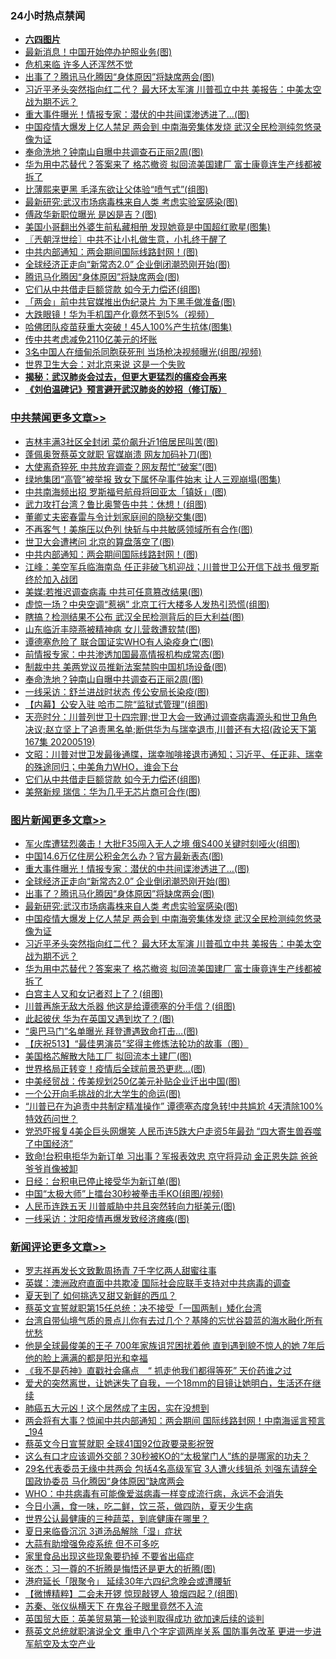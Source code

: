 <div class="catlist">
<h3>24小时热点禁闻</h3>
<ul>
<li><b><a href="64photo" target="_blank">六四图片</a></b></li>
<li><a href="https://github.com/fqnews/bnews/blob/master/cbnews/20200519/1331083.md">最新消息！中国开始停办护照业务(图)</a></li>
<li><a href="https://github.com/fqnews/bnews/blob/master/ssgc/20200519/1331098.md">危机来临 许多人还浑然不觉</a></li>
<li><a href="https://github.com/fqnews/bnews/blob/master/topimagenews/20200519/1331125.md">出事了？腾讯马化腾因“身体原因”将缺席两会(图)</a></li>
<li><a href="https://github.com/fqnews/bnews/blob/master/topimagenews/20200519/1331072.md">习近平矛头突然指向红二代？ 最大环太军演 川普孤立中共 美报告：中美太空战为期不远？</a></li>
<li><a href="https://github.com/fqnews/bnews/blob/master/topimagenews/20200520/1331396.md">重大事件曝光！情报专家：潜伏的中共间谍渗透进了...(图)</a></li>
<li><a href="https://github.com/fqnews/bnews/blob/master/topimagenews/20200519/1331097.md">中国疫情大爆发上亿人禁足 两会到 中南海旁集体发烧 武汉全民检测纯忽悠录像为证</a></li>
<li><a href="https://github.com/fqnews/bnews/blob/master/cbnews/20200520/1331354.md">奉命洗地？钟南山自曝中共调查石正丽2周(图)</a></li>
<li><a href="https://github.com/fqnews/bnews/blob/master/topimagenews/20200519/1331064.md">华为用中芯替代？答案来了 格芯撤资 拟回流美国建厂 富士康竟连生产线都被拆了</a></li>
<li><a href="https://github.com/fqnews/bnews/blob/master/cnnews/20200520/1331294.md">比薄熙来更黑 毛泽东欲让父体验“喷气式”(组图)</a></li>
<li><a href="https://github.com/fqnews/bnews/blob/master/topimagenews/20200519/1331124.md">最新研究:武汉市场病毒株来自人类 考虑实验室感染(图)</a></li>
<li><a href="https://github.com/fqnews/bnews/blob/master/cnnews/20200520/1331369.md">傅政华新职位曝光 是凶是吉？(图)</a></li>
<li><a href="https://github.com/fqnews/bnews/blob/master/yule/20200520/1331180.md">美国小哥翻出外婆生前私藏相册 发现她竟是中国超红歌星(图集)</a></li>
<li><a href="https://github.com/fqnews/bnews/blob/master/ssgc/20200520/1331237.md">〖兲朝浮世绘〗中共不让小扎做生意，小扎终于醒了</a></li>
<li><a href="https://github.com/fqnews/bnews/blob/master/cbnews/20200520/1331415.md">中共内部通知：两会期间国际线路封网！(图)</a></li>
<li><a href="https://github.com/fqnews/bnews/blob/master/topimagenews/20200519/1331138.md">全球经济正走向“新常态2.0” 企业倒闭潮恐刚开始(图)</a></li>
<li><a href="https://github.com/fqnews/bnews/blob/master/cbnews/20200519/1331025.md">腾讯马化腾因“身体原因”将缺席两会(图)</a></li>
<li><a href="https://github.com/fqnews/bnews/blob/master/cbnews/20200520/1331262.md">它们从中共借走巨额贷款 如今无力偿还(组图)</a></li>
<li><a href="https://github.com/fqnews/bnews/blob/master/cbnews/20200519/1331048.md">「两会」前中共官媒推出伪纪录片 为下黑手做准备(图)</a></li>
<li><a href="https://github.com/fqnews/bnews/blob/master/cnnews/20200520/1331243.md">大跌眼镜！华为手机国产化竟然不到5%（视频）</a></li>
<li><a href="https://github.com/fqnews/bnews/blob/master/cnnews/20200519/1331152.md">哈佛团队疫苗获重大突破！45人100%产生抗体(图集)</a></li>
<li><a href="https://github.com/fqnews/bnews/blob/master/comments/20200520/1331289.md">传中共考虑减免2110亿美元的坏账</a></li>
<li><a href="https://github.com/fqnews/bnews/blob/master/worldnews/20200520/1331359.md">3名中国人在缅甸杀同胞获死刑 当场枪决视频曝光(组图/视频)</a></li>
<li><a href="https://github.com/fqnews/bnews/blob/master/comments/20200520/1331339.md">世界卫生大会：对北京来说 这是一个失败</a></li>
<li><b><a href="https://github.com/fqnews/bnews/blob/master/comments/20200211/1275071.md" target="_blank">揭秘：武汉肺炎会过去，但更大更猛烈的瘟疫会再来</a></b></li>
<li><b><a href="https://github.com/fqnews/bnews/blob/master/comments/20200207/1272816.md" target="_blank">《刘伯温碑记》预言避开武汉肺炎的妙招（修订版）</a></b></li>
</ul>
</div>

<div class="catlist">
<h3><a href="https://github.com/fqnews/bnews/blob/master/cbnews/" target="_blank">中共禁闻</a><span><a href="https://github.com/fqnews/bnews/blob/master/cbnews/" target="_blank" rel="nofollow">更多文章>></a></span></h3>
<ul>
<li><a href="https://github.com/fqnews/bnews/blob/master/cbnews/20200520/1331567.md" target="_blank">吉林丰满3社区全封闭 菜价飙升近1倍居民叫苦(图)</a></li>
<li><a href="https://github.com/fqnews/bnews/blob/master/cbnews/20200520/1331555.md" target="_blank">蓬佩奥贺蔡英文就职 官媒崩溃 网友加码补刀(图)</a></li>
<li><a href="https://github.com/fqnews/bnews/blob/master/cbnews/20200520/1331536.md" target="_blank">大使离奇猝死 中共放弃调查？网友帮忙“破案”(图)</a></li>
<li><a href="https://github.com/fqnews/bnews/blob/master/cbnews/20200520/1331507.md" target="_blank">绿地集团“高管”被举报 致女下属怀孕事件始末 让人三观崩塌(图集)</a></li>
<li><a href="https://github.com/fqnews/bnews/blob/master/cbnews/20200520/1331494.md" target="_blank">中共南海频出招 罗斯福号航母将回亚太「镇妖」(图)</a></li>
<li><a href="https://github.com/fqnews/bnews/blob/master/cbnews/20200520/1331467.md" target="_blank">武力攻打台湾？鲁比奥警告中共：休想！(组图)</a></li>
<li><a href="https://github.com/fqnews/bnews/blob/master/cbnews/20200520/1331434.md" target="_blank">董卿丈夫密春雷与令计划家庭间的隐秘交集(图)</a></li>
<li><a href="https://github.com/fqnews/bnews/blob/master/cbnews/20200520/1331433.md" target="_blank">不再客气！美施压以色列 快斩与中共敏感领域所有合作(图)</a></li>
<li><a href="https://github.com/fqnews/bnews/blob/master/cbnews/20200520/1331416.md" target="_blank">世卫大会遭拷问 北京的算盘落空了(图)</a></li>
<li><a href="https://github.com/fqnews/bnews/blob/master/cbnews/20200520/1331415.md" target="_blank">中共内部通知：两会期间国际线路封网！(图)</a></li>
<li><a href="https://github.com/fqnews/bnews/blob/master/cbnews/20200520/1331414.md" target="_blank">江峰：美空军兵临海南岛 任正非破飞机迎战；川普世卫公开信下战书 俄罗斯终於加入战团</a></li>
<li><a href="https://github.com/fqnews/bnews/blob/master/cbnews/20200520/1331409.md" target="_blank">美媒:若推迟调查病毒 中共可任意篡改结果(图)</a></li>
<li><a href="https://github.com/fqnews/bnews/blob/master/cbnews/20200520/1331408.md" target="_blank">虚惊一场？中央空调“惹祸” 北京工行大楼多人发热引恐慌(组图)</a></li>
<li><a href="https://github.com/fqnews/bnews/blob/master/cbnews/20200520/1331407.md" target="_blank">瞎搞？检测结果不公布 武汉全民检测背后的巨大利益(图)</a></li>
<li><a href="https://github.com/fqnews/bnews/blob/master/cbnews/20200520/1331406.md" target="_blank">山东临沂丰晓燕被精神病 女儿营救遭软禁(图)</a></li>
<li><a href="https://github.com/fqnews/bnews/blob/master/cbnews/20200520/1331404.md" target="_blank">谭德塞危险了 联合国证实WHO有人染疫身亡(图)</a></li>
<li><a href="https://github.com/fqnews/bnews/blob/master/cbnews/20200520/1331387.md" target="_blank">前情报专家：中共渗透加国最高情报机构成常态(图)</a></li>
<li><a href="https://github.com/fqnews/bnews/blob/master/cbnews/20200520/1331372.md" target="_blank">制裁中共 美两党议员推新法案禁购中国机场设备(图)</a></li>
<li><a href="https://github.com/fqnews/bnews/blob/master/cbnews/20200520/1331354.md" target="_blank">奉命洗地？钟南山自曝中共调查石正丽2周(图)</a></li>
<li><a href="https://github.com/fqnews/bnews/blob/master/cbnews/20200520/1331336.md" target="_blank">一线采访：舒兰进战时状态 传公安局长染疫(图)</a></li>
<li><a href="https://github.com/fqnews/bnews/blob/master/cbnews/20200520/1331335.md" target="_blank">【内幕】公安入驻 哈市二院“监狱式管理”(组图)</a></li>
<li><a href="https://github.com/fqnews/bnews/blob/master/cbnews/20200520/1331327.md" target="_blank">天亮时分：川普列世卫十四宗罪;世卫大会一致通过调查病毒源头和世卫角色决议;赵立坚上了追责黑名单;断供华为与瑞幸退市,川普还有大招(政论天下第167集 20200519)</a></li>
<li><a href="https://github.com/fqnews/bnews/blob/master/cbnews/20200520/1331268.md" target="_blank">文昭：川普对世卫发最後通牒，瑞幸咖啡接退市通知；习近平、任正非、瑞幸的殊途同归；中美角力WHO，谁会下台</a></li>
<li><a href="https://github.com/fqnews/bnews/blob/master/cbnews/20200520/1331262.md" target="_blank">它们从中共借走巨额贷款 如今无力偿还(组图)</a></li>
<li><a href="https://github.com/fqnews/bnews/blob/master/cbnews/20200520/1331257.md" target="_blank">美祭新规 瑞信：华为几乎无芯片商可合作(图)</a></li>

</ul>
</div>
<div class="catlist">
<h3><a href="https://github.com/fqnews/bnews/blob/master/topimagenews/" target="_blank">图片新闻</a><span><a href="https://github.com/fqnews/bnews/blob/master/topimagenews/" target="_blank" rel="nofollow">更多文章>></a></span></h3>
<ul>
<li><a href="https://github.com/fqnews/bnews/blob/master/topimagenews/20200520/1331542.md" target="_blank">军火库遭猛烈袭击！大批F35闯入无人之境 俄S400关键时刻哑火(组图)</a></li>
<li><a href="https://github.com/fqnews/bnews/blob/master/topimagenews/20200520/1331524.md" target="_blank">中国14.6万亿住房公积金怎么办？官方最新表态(图)</a></li>
<li><a href="https://github.com/fqnews/bnews/blob/master/topimagenews/20200520/1331396.md" target="_blank">重大事件曝光！情报专家：潜伏的中共间谍渗透进了&#8230;(图)</a></li>
<li><a href="https://github.com/fqnews/bnews/blob/master/topimagenews/20200519/1331138.md" target="_blank">全球经济正走向“新常态2.0” 企业倒闭潮恐刚开始(图)</a></li>
<li><a href="https://github.com/fqnews/bnews/blob/master/topimagenews/20200519/1331125.md" target="_blank">出事了？腾讯马化腾因“身体原因”将缺席两会(图)</a></li>
<li><a href="https://github.com/fqnews/bnews/blob/master/topimagenews/20200519/1331124.md" target="_blank">最新研究:武汉市场病毒株来自人类 考虑实验室感染(图)</a></li>
<li><a href="https://github.com/fqnews/bnews/blob/master/topimagenews/20200519/1331097.md" target="_blank">中国疫情大爆发上亿人禁足 两会到 中南海旁集体发烧 武汉全民检测纯忽悠录像为证</a></li>
<li><a href="https://github.com/fqnews/bnews/blob/master/topimagenews/20200519/1331072.md" target="_blank">习近平矛头突然指向红二代？ 最大环太军演 川普孤立中共 美报告：中美太空战为期不远？</a></li>
<li><a href="https://github.com/fqnews/bnews/blob/master/topimagenews/20200519/1331064.md" target="_blank">华为用中芯替代？答案来了 格芯撤资 拟回流美国建厂 富士康竟连生产线都被拆了</a></li>
<li><a href="https://github.com/fqnews/bnews/blob/master/topimagenews/20200519/1330961.md" target="_blank">白宫主人又和女记者怼上了？(组图)</a></li>
<li><a href="https://github.com/fqnews/bnews/blob/master/topimagenews/20200519/1330917.md" target="_blank">川普再施无敌大杀器 他这是给谭德塞的分手信？(组图)</a></li>
<li><a href="https://github.com/fqnews/bnews/blob/master/topimagenews/20200519/1330909.md" target="_blank">此起彼伏 华为在英国又遇到坎了？(图)</a></li>
<li><a href="https://github.com/fqnews/bnews/blob/master/topimagenews/20200519/1330873.md" target="_blank">“奥巴马门”名单曝光 拜登遭遇致命打击…(图)</a></li>
<li><a href="https://github.com/fqnews/bnews/blob/master/comments/20200519/1330603.md" target="_blank">【庆祝513】“最佳男演员”奖得主修炼法轮功的故事（图）</a></li>
<li><a href="https://github.com/fqnews/bnews/blob/master/topimagenews/20200519/1330755.md" target="_blank">美国格芯解散大陆工厂 拟回流本土建厂(图)</a></li>
<li><a href="https://github.com/fqnews/bnews/blob/master/topimagenews/20200519/1330659.md" target="_blank">世界格局正转变！疫情后全球前景恐更悲…(图)</a></li>
<li><a href="https://github.com/fqnews/bnews/blob/master/topimagenews/20200519/1330646.md" target="_blank">中美经贸战：传美规划250亿美元补贴企业迁出中国(图)</a></li>
<li><a href="https://github.com/fqnews/bnews/blob/master/topimagenews/20200518/1330567.md" target="_blank">一个公开向毛挑战的北大学生的命运(图)</a></li>
<li><a href="https://github.com/fqnews/bnews/blob/master/topimagenews/20200518/1330550.md" target="_blank">&#8220;川普已在为追责中共制定精准操作” 谭德塞态度急转!中共尴尬 4天清除100%特效药问世？</a></li>
<li><a href="https://github.com/fqnews/bnews/blob/master/topimagenews/20200518/1330488.md" target="_blank">党恐吓报复4美企巨头网爆笑 人民币连5跌大户走资5年最劲 “四大寄生兽吞噬了中国经济”</a></li>
<li><a href="https://github.com/fqnews/bnews/blob/master/topimagenews/20200518/1330475.md" target="_blank">致命!台积电拒华为新订单 习出事？军报表效忠 京守将异动 金正恩失踪 爸爸爷爷肖像被卸</a></li>
<li><a href="https://github.com/fqnews/bnews/blob/master/topimagenews/20200518/1330411.md" target="_blank">日经：台积电已停止接受华为新订单(图)</a></li>
<li><a href="https://github.com/fqnews/bnews/blob/master/topimagenews/20200518/1330391.md" target="_blank">中国“太极大师”上擂台30秒被拳击手KO(组图/视频)</a></li>
<li><a href="https://github.com/fqnews/bnews/blob/master/topimagenews/20200518/1330377.md" target="_blank">人民币连跌五天 川普威胁中共且突然转向力挺美元(图)</a></li>
<li><a href="https://github.com/fqnews/bnews/blob/master/topimagenews/20200518/1330284.md" target="_blank">一线采访：沈阳疫情再爆发致经济瘫痪(图)</a></li>

</ul>
</div>
<div class="catlist">
<h3><a href="https://github.com/fqnews/bnews/blob/master/comments/" target="_blank">新闻评论</a><span><a href="https://github.com/fqnews/bnews/blob/master/comments/" target="_blank" rel="nofollow">更多文章>></a></span></h3>
<ul>
<li><a href="https://github.com/fqnews/bnews/blob/master/comments/20200520/1331570.md" target="_blank">罗志祥再发长文致歉周扬青 7千字忆两人甜蜜往事</a></li>
<li><a href="https://github.com/fqnews/bnews/blob/master/comments/20200520/1331559.md" target="_blank">英媒：澳洲政府直面中共欺凌  国际社会应联手支持对中共病毒的调查</a></li>
<li><a href="https://github.com/fqnews/bnews/blob/master/comments/20200520/1331558.md" target="_blank">夏天到了 如何挑选又甜又新鲜的西瓜？</a></li>
<li><a href="https://github.com/fqnews/bnews/blob/master/comments/20200520/1331530.md" target="_blank">蔡英文宣誓就职第15任总统：决不接受「一国两制」矮化台湾</a></li>
<li><a href="https://github.com/fqnews/bnews/blob/master/comments/20200520/1331529.md" target="_blank">台湾自带仙境气质的景点儿你有去过几个？基隆的忘忧谷碧蓝的海水融化所有忧愁</a></li>
<li><a href="https://github.com/fqnews/bnews/blob/master/comments/20200520/1331528.md" target="_blank">他是全球最俊美的王子 700年家族诅咒困扰着他 直到遇到貌不惊人的她  7年后他的脸上满满的都是阳光和幸福</a></li>
<li><a href="https://github.com/fqnews/bnews/blob/master/comments/20200520/1331511.md" target="_blank">《我不是药神》直戳社会痛点　“ 抓走他我们都得等死” 天价药谁之过</a></li>
<li><a href="https://github.com/fqnews/bnews/blob/master/comments/20200520/1331510.md" target="_blank">爱犬的突然离世，让她迷失了自我，一个18mm的目镜让她明白，生活还在继续</a></li>
<li><a href="https://github.com/fqnews/bnews/blob/master/comments/20200520/1331504.md" target="_blank">肺癌五大元凶！这个居然成了主因，实在没想到</a></li>
<li><a href="https://github.com/fqnews/bnews/blob/master/comments/20200520/1331499.md" target="_blank">两会将有大事？惊闻中共内部通知：两会期间 国际线路封网！中南海谣言预言_194</a></li>
<li><a href="https://github.com/fqnews/bnews/blob/master/comments/20200520/1331498.md" target="_blank">蔡英文今日宣誓就职 全球41国92位政要录影祝贺</a></li>
<li><a href="https://github.com/fqnews/bnews/blob/master/comments/20200520/1331497.md" target="_blank">这么有口才应该调外交部？30秒被KO的“太极掌门人”练的是哪家的功夫？</a></li>
<li><a href="https://github.com/fqnews/bnews/blob/master/comments/20200520/1331493.md" target="_blank">29名代表委员无缘中共两会 包括4名高级军官 3人遭火线狙杀 刘强东请辞全国政协委员 马化腾因“身体原因”缺席两会</a></li>
<li><a href="https://github.com/fqnews/bnews/blob/master/comments/20200520/1331489.md" target="_blank">WHO：中共病毒有可能像爱滋病毒一样变成流行病，永远不会消失</a></li>
<li><a href="https://github.com/fqnews/bnews/blob/master/comments/20200520/1331488.md" target="_blank">今日小满，食一味，吃二鲜，饮三茶，做四防，夏天少生病</a></li>
<li><a href="https://github.com/fqnews/bnews/blob/master/comments/20200520/1331487.md" target="_blank">世界公认最健康的三种蔬菜，到底健康在哪里？</a></li>
<li><a href="https://github.com/fqnews/bnews/blob/master/comments/20200520/1331486.md" target="_blank">夏日来临昏沉沉  3道汤品解除「湿」症状</a></li>
<li><a href="https://github.com/fqnews/bnews/blob/master/comments/20200520/1331485.md" target="_blank">大蒜有助增强免疫系统 但不可多吃</a></li>
<li><a href="https://github.com/fqnews/bnews/blob/master/comments/20200520/1331484.md" target="_blank">家里食品出现这些现象要扔掉 不要省出癌症</a></li>
<li><a href="https://github.com/fqnews/bnews/blob/master/comments/20200520/1331471.md" target="_blank">张杰：习一尊的不折腾是悔悟还是更大的折腾(图)</a></li>
<li><a href="https://github.com/fqnews/bnews/blob/master/comments/20200520/1331455.md" target="_blank">港府延长「限聚令」 延续30年六四纪念晚会或遭腰斩</a></li>
<li><a href="https://github.com/fqnews/bnews/blob/master/comments/20200520/1331453.md" target="_blank">【微博精粹】二会未开锣 惊现敲锣人 狼烟四起？(组图)</a></li>
<li><a href="https://github.com/fqnews/bnews/blob/master/comments/20200520/1331448.md" target="_blank">苏秦、张仪纵横天下 在鬼谷子眼里竟然不入流</a></li>
<li><a href="https://github.com/fqnews/bnews/blob/master/comments/20200520/1331427.md" target="_blank">英国贸大臣：英美贸易第一轮谈判取得成功 欲加速后续的谈判</a></li>
<li><a href="https://github.com/fqnews/bnews/blob/master/comments/20200520/1331421.md" target="_blank">蔡英文总统就职演说全文 重申八个字定调两岸关系 国防事务改革 更进一步进军航空及太空产业</a></li>

</ul>
</div>